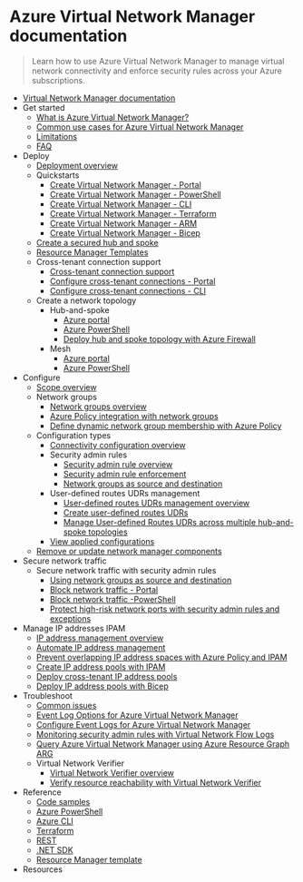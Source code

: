 # Azure Virtual Network Manager documentation
> Learn how to use Azure Virtual Network Manager to manage virtual network connectivity and enforce security rules across your Azure subscriptions.
  - [Virtual Network Manager documentation](https://learn.microsoft.com/en-us/azure/virtual-network-manager/)
  - Get started
    - [What is Azure Virtual Network Manager?](https://learn.microsoft.com/en-us/azure/virtual-network-manager/overview)
    - [Common use cases for Azure Virtual Network Manager](https://learn.microsoft.com/en-us/azure/virtual-network-manager/concept-use-cases)
    - [Limitations](https://learn.microsoft.com/en-us/azure/virtual-network-manager/concept-limitations)
    - [FAQ](https://learn.microsoft.com/en-us/azure/virtual-network-manager/faq)
  - Deploy
    - [Deployment overview](https://learn.microsoft.com/en-us/azure/virtual-network-manager/concept-deployments)
    - Quickstarts
      - [Create Virtual Network Manager - Portal](https://learn.microsoft.com/en-us/azure/virtual-network-manager/create-virtual-network-manager-portal)
      - [Create Virtual Network Manager - PowerShell](https://learn.microsoft.com/en-us/azure/virtual-network-manager/create-virtual-network-manager-powershell)
      - [Create Virtual Network Manager - CLI](https://learn.microsoft.com/en-us/azure/virtual-network-manager/create-virtual-network-manager-cli)
      - [Create Virtual Network Manager - Terraform](https://learn.microsoft.com/en-us/azure/virtual-network-manager/create-virtual-network-manager-terraform)
      - [Create Virtual Network Manager - ARM](https://learn.microsoft.com/en-us/azure/virtual-network-manager/create-virtual-network-manager-template)
      - [Create Virtual Network Manager - Bicep](https://learn.microsoft.com/en-us/azure/virtual-network-manager/create-virtual-network-manager-bicep)
    - [Create a secured hub and spoke](https://learn.microsoft.com/en-us/azure/virtual-network-manager/tutorial-create-secured-hub-and-spoke)
    - [Resource Manager Templates](https://learn.microsoft.com/en-us/azure/virtual-network-manager/resource-manager-template-samples)
    - Cross-tenant connection support
      - [Cross-tenant connection support](https://learn.microsoft.com/en-us/azure/virtual-network-manager/concept-cross-tenant)
      - [Configure cross-tenant connections - Portal](https://learn.microsoft.com/en-us/azure/virtual-network-manager/how-to-configure-cross-tenant-portal)
      - [Configure cross-tenant connections - CLI](https://learn.microsoft.com/en-us/azure/virtual-network-manager/how-to-configure-cross-tenant-cli)
    - Create a network topology
      - Hub-and-spoke
        - [Azure portal](https://learn.microsoft.com/en-us/azure/virtual-network-manager/how-to-create-hub-and-spoke)
        - [Azure PowerShell](https://learn.microsoft.com/en-us/azure/virtual-network-manager/how-to-create-hub-and-spoke-powershell)
        - [Deploy hub and spoke topology with Azure Firewall](https://learn.microsoft.com/en-us/azure/virtual-network-manager/how-to-deploy-hub-spoke-topology-with-azure-firewall)
      - Mesh
        - [Azure portal](https://learn.microsoft.com/en-us/azure/virtual-network-manager/how-to-create-mesh-network)
        - [Azure PowerShell](https://learn.microsoft.com/en-us/azure/virtual-network-manager/how-to-create-mesh-network-powershell)
  - Configure
    - [Scope overview](https://learn.microsoft.com/en-us/azure/virtual-network-manager/concept-network-manager-scope)
    - Network groups
      - [Network groups overview](https://learn.microsoft.com/en-us/azure/virtual-network-manager/concept-network-groups)
      - [Azure Policy integration with network groups](https://learn.microsoft.com/en-us/azure/virtual-network-manager/concept-azure-policy-integration)
      - [Define dynamic network group membership with Azure Policy](https://learn.microsoft.com/en-us/azure/virtual-network-manager/how-to-define-network-group-membership-azure-policy)
    - Configuration types
      - [Connectivity configuration overview](https://learn.microsoft.com/en-us/azure/virtual-network-manager/concept-connectivity-configuration)
      - Security admin rules
        - [Security admin rule overview](https://learn.microsoft.com/en-us/azure/virtual-network-manager/concept-security-admins)
        - [Security admin rule enforcement](https://learn.microsoft.com/en-us/azure/virtual-network-manager/concept-enforcement)
        - [Network groups as source and destination](https://learn.microsoft.com/en-us/azure/virtual-network-manager/concept-security-admin-rules-network-group)
      - User-defined routes UDRs management
        - [User-defined routes UDRs management overview](https://learn.microsoft.com/en-us/azure/virtual-network-manager/concept-user-defined-route)
        - [Create user-defined routes UDRs](https://learn.microsoft.com/en-us/azure/virtual-network-manager/how-to-create-user-defined-route)
        - [Manage User-defined Routes UDRs across multiple hub-and-spoke topologies](https://learn.microsoft.com/en-us/azure/virtual-network-manager/how-to-manage-user-defined-routes-multiple-hub-spoke-topologies)
      - [View applied configurations](https://learn.microsoft.com/en-us/azure/virtual-network-manager/how-to-view-applied-configurations)
    - [Remove or update network manager components](https://learn.microsoft.com/en-us/azure/virtual-network-manager/concept-remove-components-checklist)
  - Secure network traffic
    - Secure network traffic with security admin rules
      - [Using network groups as source and destination](https://learn.microsoft.com/en-us/azure/virtual-network-manager/how-to-create-security-admin-rule-network-group)
      - [Block network traffic - Portal](https://learn.microsoft.com/en-us/azure/virtual-network-manager/how-to-block-network-traffic-portal)
      - [Block network traffic -PowerShell](https://learn.microsoft.com/en-us/azure/virtual-network-manager/how-to-block-network-traffic-powershell)
      - [Protect high-risk network ports with security admin rules and exceptions](https://learn.microsoft.com/en-us/azure/virtual-network-manager/how-to-block-high-risk-ports)
  - Manage IP addresses IPAM
    - [IP address management overview](https://learn.microsoft.com/en-us/azure/virtual-network-manager/concept-ip-address-management)
    - [Automate IP address management](https://learn.microsoft.com/en-us/azure/virtual-network-manager/automate-ip-address-management-ipam-sample)
    - [Prevent overlapping IP address spaces with Azure Policy and IPAM](https://learn.microsoft.com/en-us/azure/virtual-network-manager/Prevent-overlapping-ip-address-space-policy-ipam)
    - [Create IP address pools with IPAM](https://learn.microsoft.com/en-us/azure/virtual-network-manager/how-to-manage-ip-addresses-network-manager)
    - [Deploy cross-tenant IP address pools](https://learn.microsoft.com/en-us/azure/virtual-network-manager/deploy-cross-tenant-ip-address-management)
    - [Deploy IP address pools with Bicep](https://learn.microsoft.com/en-us/azure/virtual-network-manager/deploy-ip-address-management-pools-bicep)
  - Troubleshoot
    - [Common issues](https://learn.microsoft.com/en-us/azure/virtual-network-manager/common-issues)
    - [Event Log Options for Azure Virtual Network Manager](https://learn.microsoft.com/en-us/azure/virtual-network-manager/concept-event-logs)
    - [Configure Event Logs for Azure Virtual Network Manager](https://learn.microsoft.com/en-us/azure/virtual-network-manager/how-to-configure-event-logs)
    - [Monitoring security admin rules with Virtual Network Flow Logs](https://learn.microsoft.com/en-us/azure/virtual-network-manager/concept-virtual-network-flow-logs)
    - [Query Azure Virtual Network Manager using Azure Resource Graph ARG](https://learn.microsoft.com/en-us/azure/virtual-network-manager/query-azure-resource-graph)
    - Virtual Network Verifier
      - [Virtual Network Verifier overview](https://learn.microsoft.com/en-us/azure/virtual-network-manager/concept-virtual-network-verifier)
      - [Verify resource reachability with Virtual Network Verifier](https://learn.microsoft.com/en-us/azure/virtual-network-manager/how-to-verify-reachability-with-virtual-network-verifier)
  - Reference
    - [Code samples](https://azure.microsoft.com/resources/samples/?service=virtual-network-manager)
    - [Azure PowerShell](https://learn.microsoft.com/powershell/module/az.network)
    - [Azure CLI](https://learn.microsoft.com/cli/azure/network/manager)
    - [Terraform](https://registry.terraform.io/providers/hashicorp/azurerm/latest/docs/resources/network_manager)
    - [REST](https://learn.microsoft.com/rest/api/networkmanager/)
    - [.NET SDK](https://learn.microsoft.com/dotnet/api/microsoft.azure.management.network)
    - [Resource Manager template](https://learn.microsoft.com/azure/templates/microsoft.network/networkmanagers)
  - Resources
